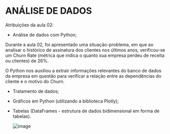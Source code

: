 # ANÁLISE DE DADOS

Atribuições da aula 02:

- Análise de dados com Python;

Durante a aula 02, foi apresentado uma situação-problema, em que ao analisar o histórico de assinatura dos clientes nos últimos anos, verificou-se um Churn Rate (métrica que indica o quanto sua empresa perdeu de receita ou clientes) de 26%.

O Python nos auxiliou a extrair informações relevantes do banco de dados da empresa em questão para verificar a relação entre as dependências do cliente e o motivo do Churn.

- Tratamento de dados;
- Gráficos em Python (utilizando a biblioteca Plotly);
- Tabelas (DataFrames - estrutura de dados bidimensional em forma de tabelas).

  ![image](https://user-images.githubusercontent.com/102738385/181867152-f19f773f-29dd-4111-8573-1de3a1fe9529.png) 
